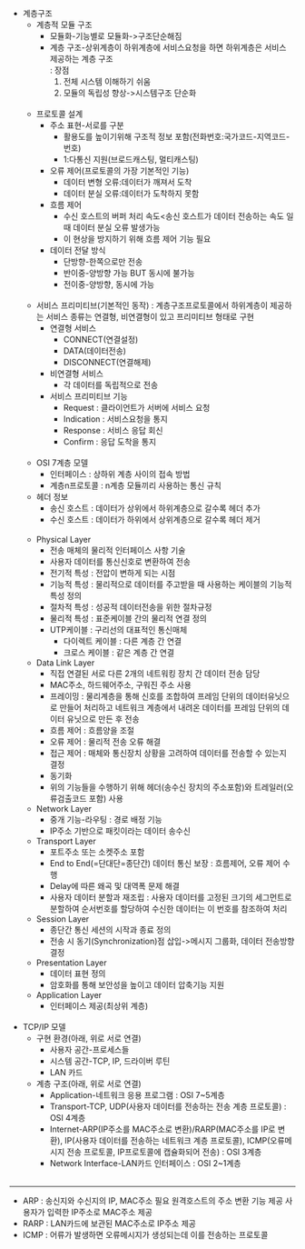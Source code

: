 * 계층구조
	* 계층적 모듈 구조
		* 모듈화-기능별로 모듈화->구조단순해짐
		* 계층 구조-상위계층이 하위계층에 서비스요청을 하면 하위계층은 서비스 제공하는 계층 구조<br/>
			: 장점
			1. 전체 시스템 이해하기 쉬움
			2. 모듈의 독립성 향상->시스템구조 단순화<br/><br/>
	* 프로토콜 설계
		* 주소 표현-서로를 구분
			* 활용도를 높이기위해 구조적 정보 포함(전화번호:국가코드-지역코드-번호)
			* 1:다통신 지원(브로드캐스팅, 멀티캐스팅)
		* 오류 제어(프로토콜의 가장 기본적인 기능)
			* 데이터 변형 오류:데이터가 깨져서 도착
			* 데이터 분실 오류:데이터가 도착하지 못함
		* 흐름 제어
			* 수신 호스트의 버퍼 처리 속도<송신 호스트가 데이터 전송하는 속도 일 때 데이터 분실 오류 발생가능
			* 이 현상을 방지하기 위해 흐름 제어 기능 필요
		* 데이터 전달 방식
			* 단방향-한쪽으로만 전송
			* 반이중-양방향 가능 BUT 동시에 불가능
			* 전이중-양방향, 동시에 가능<br/><br/>
	* 서비스 프리미티브(기본적인 동작)
		: 계층구조프로토콜에서 하위계층이 제공하는 서비스 종류는 연결형, 비연결형이 있고 프리미티브 형태로 구현
		* 연결형 서비스
			* CONNECT(연결설정)
			* DATA(데이터전송)
			* DISCONNECT(연결해제)
		* 비연결형 서비스
			* 각 데이터를 독립적으로 전송
		* 서비스 프리미티브 기능
			* Request
				: 클라이언트가 서버에 서비스 요청
			* Indication
				: 서비스요청을 통지
			* Response
				: 서비스 응답 회신
			* Confirm
				: 응답 도착을 통지<br/><br/>
	* OSI 7계층 모델
		* 인터페이스
			: 상하위 계층 사이의 접속 방법
		* 계층n프로토콜
			: n계층 모듈끼리 사용하는 통신 규칙
	* 헤더 정보
		* 송신 호스트
			: 데이터가 상위에서 하위계층으로 갈수록 헤더 추가
		* 수신 호스트
			: 데이터가 하위에서 상위계층으로 갈수록 헤더 제거<br/><br/>
	* Physical Layer
		* 전송 매체의 물리적 인터페이스 사항 기술
		* 사용자 데이터를 통신신호로 변환하여 전송
		* 전기적 특성
			: 전압이 변하게 되는 시점
		* 기능적 특성
			: 물리적으로 데이터를 주고받을 때 사용하는 케이블의 기능적 특성 정의
		* 절차적 특성
			: 성공적 데이터전송을 위한 절차규정
		* 물리적 특성
			: 표준케이블 간의 물리적 연결 정의
		* UTP케이블
			: 구리선의 대표적인 통신매체
            * 다이렉트 케이블
            	: 다른 계층 간 연결
            * 크로스 케이블
            	: 같은 계층 간 연결
	* Data Link Layer
		* 직접 연결된 서로 다른 2개의 네트워킹 장치 간 데이터 전송 담당
		* MAC주소, 하드웨어주소, 구워진 주소 사용
		* 프레이밍
			: 물리계층을 통해 신호를 조합하여 프레임 단위의 데이터유닛으로 만들어 처리하고 네트워크 계층에서 내려온 데이터를 프레임 단위의 데이터 유닛으로 만든 후 전송
		* 흐름 제어
			: 흐름양을 조절
		* 오류 제어
			: 물리적 전송 오류 해결
		* 접근 제어
			: 매체와 통신장치 상황을 고려하여 데이터를 전송할 수 있는지 결정
		* 동기화
		* 위의 기능들을 수행하기 위해 헤더(송수신 장치의 주소포함)와 트레일러(오류검출코드 포함) 사용
	* Network Layer
		* 중개 기능-라우팅
			: 경로 배정 기능
		* IP주소 기반으로 패킷이라는 데이터 송수신
	* Transport Layer
		* 포트주소 또는 소켓주소 포함
		* End to End(=단대단=종단간) 데이터 통신 보장
			: 흐름제어, 오류 제어 수행
		* Delay에 따른 왜곡 및 대역폭 문제 해결
		* 사용자 데이터 분할과 재조립
			: 사용자 데이터를 고정된 크기의 세그먼트로 분할하여 순서번호를 할당하여 수신한 데이터는 이 번호를 참조하여 처리
	* Session Layer
		* 종단간 통신 세션의 시작과 종료 정의
		* 전송 시 동기(Synchronization)점 삽입->메시지 그룹화, 데이터 전송방향 결정
	* Presentation Layer
		* 데이터 표현 정의
		* 암호화를 통해 보안성을 높이고 데이터 압축기능 지원
	* Application Layer
		* 인터페이스 제공(최상위 계층)<br/><br/>
* TCP/IP 모델
	* 구현 환경(아래, 위로 서로 연결)
        * 사용자 공간-프로세스들
        * 시스템 공간-TCP, IP, 드라이버 루틴
        * LAN 카드
	* 계층 구조(아래, 위로 서로 연결)
		* Application-네트워크 응용 프로그램
			: OSI 7~5계층
		* Transport-TCP, UDP(사용자 데이터를 전송하는 전송 계층 프로토콜)
			: OSI 4계층
		* Internet-ARP(IP주소를 MAC주소로 변환)/RARP(MAC주소를 IP로 변환), IP(사용자 데이터를 전송하는 네트워크 계층 프로토콜), ICMP(오류메시지 전송 프로토콜, IP프로토콜에 캡슐화되어 전송)
			: OSI 3계층
		* Network Interface-LAN카드 인터페이스
			: OSI 2~1계층<br/><br/>

---------------------

* ARP
	: 송신지와 수신지의 IP, MAC주소 필요
    원격호스트의 주소 변환 기능 제공
    사용자가 입력한 IP주소로 MAC주소 제공
* RARP
	: LAN카드에 보관된 MAC주소로 IP주소 제공
* ICMP
	: 어류가 발생하면 오류메시지가 생성되는데 이를 전송하는 프로토콜
